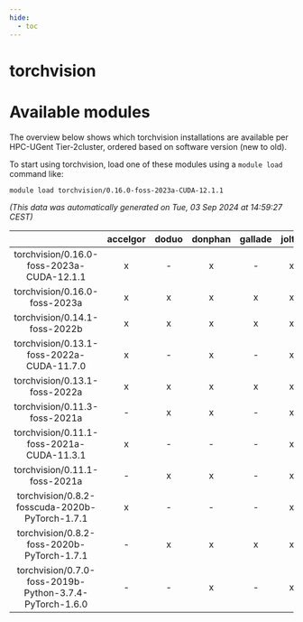 ```yaml
---
hide:
  - toc
---
```


torchvision
===========

# Available modules


The overview below shows which torchvision installations are available per HPC-UGent Tier-2cluster, ordered based on software version (new to old).

To start using torchvision, load one of these modules using a `module load` command like:

```shell
module load torchvision/0.16.0-foss-2023a-CUDA-12.1.1
```

*(This data was automatically generated on Tue, 03 Sep 2024 at 14:59:27 CEST)*  

| |accelgor|doduo|donphan|gallade|joltik|shinx|skitty|
| :---: | :---: | :---: | :---: | :---: | :---: | :---: | :---: |
|torchvision/0.16.0-foss-2023a-CUDA-12.1.1|x|-|x|-|x|-|-|
|torchvision/0.16.0-foss-2023a|x|x|x|x|x|x|x|
|torchvision/0.14.1-foss-2022b|x|x|x|x|x|-|x|
|torchvision/0.13.1-foss-2022a-CUDA-11.7.0|x|-|x|-|x|-|-|
|torchvision/0.13.1-foss-2022a|x|x|x|x|x|x|x|
|torchvision/0.11.3-foss-2021a|-|x|x|-|x|-|x|
|torchvision/0.11.1-foss-2021a-CUDA-11.3.1|x|-|-|-|x|-|-|
|torchvision/0.11.1-foss-2021a|-|x|x|-|x|-|x|
|torchvision/0.8.2-fosscuda-2020b-PyTorch-1.7.1|x|-|-|-|x|-|-|
|torchvision/0.8.2-foss-2020b-PyTorch-1.7.1|-|x|x|x|x|-|x|
|torchvision/0.7.0-foss-2019b-Python-3.7.4-PyTorch-1.6.0|-|-|x|-|x|-|x|
